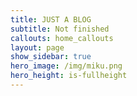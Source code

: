 ```yaml
---
title: JUST A BLOG
subtitle: Not finished
callouts: home_callouts
layout: page
show_sidebar: true
hero_image: /img/miku.png
hero_height: is-fullheight
---
```

